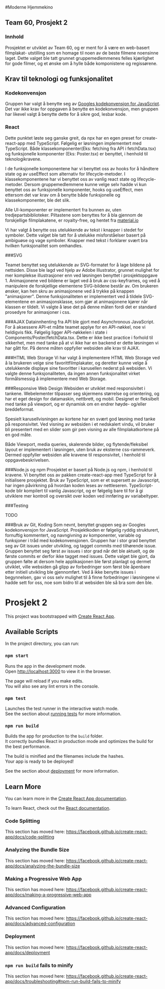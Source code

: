 
#Moderne Hjemmekino

## Team 60, Prosjekt 2

### Innhold

Prosjektet er utviklet av Team 60, og er ment for å være en web-basert filmplakat-
utstilling som en homage til noen av de beste filmene noensinne laget. Dette valget ble 
tatt grunnet gruppemedlemmenes felles kjærlighet for gode filmer, 
og et ønske om å hylle både komponistene og regissørene.

## Krav til teknologi og funksjonalitet

### Kodekonvensjon
Gruppen har valgt å benytte seg av [Googles kodekonvensjon for JavaScript](https://google.github.io/styleguide/jsguide.html).
Det var ikke krav for oppgaven å benytte en kodekonvensjon, men gruppen har likevel valgt å benytte dette for å sikre
god, lesbar kode.

### React

Dette punktet løste seg ganske greit, da npx har en egen preset for create-react-app med TypeScript. 
Følgelig er løsningen implementert med TypeScript. Både klassekomponenter(Eks: fetching fra API i fetchData.tsx)
og funksjonelle komponenter (Eks: Poster.tsx) er benyttet, i henhold til teknologikravene. 

I de funksjonelle komponentene har vi benyttet oss av hooks for å håndtere state og av useEffect som alternativ for lifecycle-metoder. 
I klassekomponentene har vi benyttet oss av vanlig react state og lifecycle-metoder. Dersom gruppemedlemmene kunne velge selv hadde 
vi kun benyttet oss av funksjonelle komponenter, hooks og useEffect, men ettersom det var krav om å benytte både
funksjonelle og klassekomponenter, ble det slik.

Alle UI-komponenter er implementert fra bunnen av, uten tredjepartsbiblioteker. 
Piltastene som benyttes for å bla gjennom de forskjellige filmplakatene, er royalty-free, 
og hentet fra [material.io](https://material.io/resources/icons/?style=baseline)

Vi har valgt å benytte oss utelukkende av tekst i knapper i stedet for symboler. 
Dette valget ble tatt for å utelukke misforståelser basert på ambiguøse og vage symboler.
Knapper med tekst i forklarer svært bra hvilken funksjonalitet som omhandles.

###SVG

Teamet benyttet seg utelukkende av SVG-formatet for å lage bildene på nettsiden. 
Disse ble lagd ved hjelp av Adobe Illustrator, grunnet mulighet for mer komplekse illustrasjoner enn 
ved løsningen benyttet i prosjektoppgave 1. 
Animasjonene ved bildene er laget ved å bruk av css-keyframes, og ved å manipulere de forskjellige elementene SVG-bildene består av.
Om brukeren ønsker, kan hen skru av animasjonene ved å trykke på knappen "animasjoner".
Denne funksjonaliteten er implementert ved å tildele SVG-elementene en animasjonsklasse, som gjør at animasjonene 
kjører når klassen er tildelt.
Vi valgte å løse det på denne måten fordi det er standard prosedyre for animasjoner i css.

###AJAX
Datainnhenting fra API ble gjort med Asynchronous JavaScript. 
For å aksessere API-et måtte teamet applye for en API-nøkkel, noe vi heldigvis fikk.
Følgelig ligger API-nøkkelen i state i Components/Poster/fetchData.tsx.
Dette er ikke best practice i forhold til sikkerhet, men med tanke på at vi ikke har en backend er dette løsningen vi har gått for. 
På denne måten oppfyller websiden alle krav til AJAX.

###HTML Web Storage
Vi har valgt å implementere HTML Web Storage ved å la brukeren velge sine favorittfilmplakater, og deretter kunne velge å utelukkende
displaye sine favoritter i karusellen nederst på websiden.
Vi valgte denne funksjonaliteten, da ingen annen funksjonalitet virket formålsmessig å implementere med Web Storage.

###Responsive Web Design
Websiden er utviklet med responsivitet i tankene.
Webelementer tilpasser seg skjermens størrelse og orientering, og har et eget design for datamaskin, nettbrett, og mobil.
Designet er fleksibelt med tanke på viewport, og er dynamisk om en endrer høyde- og/eller breddeformat.

Spesielt karusellvisningen av kortene har en svært god løsning med tanke på responsivitet. Ved visning av websiden i et nedskalert vindu,
vil bruker bli presentert med en slider som gir pen visning av alle filmplakatkortene på en god måte. 

Både Viewport, media queries, skalerende bilder, og flytende/fleksibel layout er implementert i løsningen, uten bruk av eksterne css-rammeverk.
Dermed oppfyller websiden alle kravene til responsivitet, i henhold til oppgavebeskrivelsen.

###Node.js og npm
Prosjektet er basert på Node.js og npm, i henhold til kravene. Vi benyttet oss av pakken create-react-app med TypeScript for å 
initialisere prosjektet. Bruk av TypeScript, som er et supersett av Javascript, har ingen påvirkning på hvordan koden
leses av nettleseren. TypeScript-kode blir kompilert til vanlig Javascript, og er følgelig bare til for å gi utviklere
mer kontroll og oversikt over koden ved innføring av variabeltyper.

###Testing

TODO


###Bruk av Git, Koding
Som nevnt, benyttet gruppen seg av Googles kodekonvensjon for JavaScript. Prosjektkoden er følgelig ryddig strukturert, fornuftig kommentert,
og navngivning av komponenter, variable og funksjoner i tråd med kodekonvensjonen.
Gruppen har i stor grad benyttet seg av Git issues under utvikling, og tagget commits med tilhørende issue. Gruppen benyttet seg først av issues i stor grad
når det ble aktuelt, og de første commits er derfor ikke tagget med issues.
Dette valget ble gjort, da gruppen følte at dersom hele applikasjonen ble først planlagt og dermet utviklet, ville websiden gå glipp av forbedringer
som først ble åpenbare etter initiell utvikling ble gjennomført. Ved å ikke benytte issues i begynnelsen, gav vi oss selv mulighet til å finne forbedringer
i løsningene vi hadde sett for oss, noe som bidro til at websiden ble så bra som den ble.



# Prosjekt 2

This project was bootstrapped with [Create React App](https://github.com/facebook/create-react-app).

## Available Scripts

In the project directory, you can run:

### `npm start`

Runs the app in the development mode.<br />
Open [http://localhost:3000](http://localhost:3000) to view it in the browser.

The page will reload if you make edits.<br />
You will also see any lint errors in the console.

### `npm test`

Launches the test runner in the interactive watch mode.<br />
See the section about [running tests](https://facebook.github.io/create-react-app/docs/running-tests) for more information.

### `npm run build`

Builds the app for production to the `build` folder.<br />
It correctly bundles React in production mode and optimizes the build for the best performance.

The build is minified and the filenames include the hashes.<br />
Your app is ready to be deployed!

See the section about [deployment](https://facebook.github.io/create-react-app/docs/deployment) for more information.

## Learn More

You can learn more in the [Create React App documentation](https://facebook.github.io/create-react-app/docs/getting-started).

To learn React, check out the [React documentation](https://reactjs.org/).

### Code Splitting

This section has moved here: https://facebook.github.io/create-react-app/docs/code-splitting

### Analyzing the Bundle Size

This section has moved here: https://facebook.github.io/create-react-app/docs/analyzing-the-bundle-size

### Making a Progressive Web App

This section has moved here: https://facebook.github.io/create-react-app/docs/making-a-progressive-web-app

### Advanced Configuration

This section has moved here: https://facebook.github.io/create-react-app/docs/advanced-configuration

### Deployment

This section has moved here: https://facebook.github.io/create-react-app/docs/deployment

### `npm run build` fails to minify

This section has moved here: https://facebook.github.io/create-react-app/docs/troubleshooting#npm-run-build-fails-to-minify
